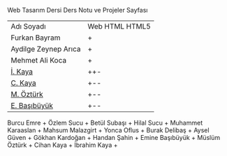 Web Tasarım Dersi Ders Notu ve Projeler Sayfası
<table>
  <tr><td>Adı Soyadı   </td> <td>Web HTML HTML5</td></tr>
<tr><td>Furkan Bayram</td><td>+ </td></tr>
<tr><td>Aydilge Zeynep Arıca</td><td>+</td></tr>
<tr><td>Mehmet Ali Koca</td><td> +</td></tr>
<tr><td><a href=https://ibrahim4913.wordpress.com>İ. Kaya</a></td><td>++-</td></tr>
<tr><td><a href=https://cihankayablog.wordpress.com/>C. Kaya</a></td><td>+--</td></tr>
<tr><td><a href=https://muslum63.wordpress.com/>M. Öztürk</a></td><td>+--</td></tr>
<tr><td><a href=https://emine44.wordpress.com/>E. Başıbüyük</a></td><td>+--</td></tr>



  
</table>
Burcu Emre +
Özlem Sucu +
Betül Subaşı +
Hilal Sucu +
Muhammet Karaaslan +
Mahsum Malazgirt +
Yonca Oflus +
Burak Delibaş +
Aysel Güven +
Gökhan Kardoğan +
Handan Şahin +
Emine Başıbüyük +
Müslüm Öztürk +
Cihan Kaya +
İbrahim Kaya +


